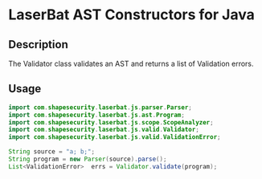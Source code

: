 LaserBat AST Constructors for Java
===========================

## Description

The Validator class validates an AST and returns a list of Validation errors.

## Usage

```java
import com.shapesecurity.laserbat.js.parser.Parser;
import com.shapesecurity.laserbat.js.ast.Program;
import com.shapesecurity.laserbat.js.scope.ScopeAnalyzer;
import com.shapesecurity.laserbat.js.valid.Validator;
import com.shapesecurity.laserbat.js.valid.ValidationError;

String source = "a; b;";
String program = new Parser(source).parse();
List<ValidationError>  errs = Validator.validate(program);
```
